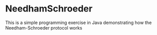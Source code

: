 # NeedhamSchroeder

This is a simple programming exercise in Java demonstrating how the Needham-Schroeder protocol works
